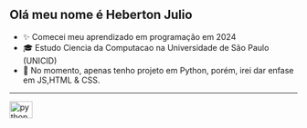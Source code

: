 ## Olá meu nome é Heberton Julio

-	✨ Comecei meu aprendizado em programação em 2024
-	🎓 Estudo Ciencia da Computacao na Universidade de São Paulo (UNICID)
-   🤖 No momento, apenas tenho projeto em Python, porém, irei dar enfase em JS,HTML & CSS.

<hr>


<img align="left" alt="python" src="python5.png" height="30" width="40">